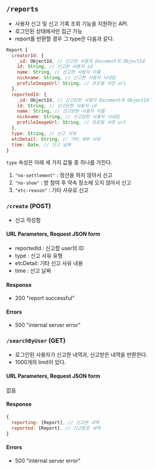 ## `/reports`

- 사용자 신고 및 신고 기록 조회 기능을 지원하는 API. 
- 로그인된 상태에서만 접근 가능
- report를 반환할 경우 그 type은 다음과 같다. 

```javascript
Report {
  creatorId: {
    _id: ObjectId, // 신고한 사용자 Document의 ObjectId
    id: String, // 신고한 사용자 id
    name: String, // 신고한 사용자 이름
    nickname: String, // 신고한 사용자 닉네임
    profileImageUrl: String, // 프로필 사진 url 
  },
  reportedId: {
    _id: ObjectId, // 신고당한 사용자 Document의 ObjectId
    id: String, // 신고당한 사용자 id
    name: String, // 신고당한 사용자 이름
    nickname: String, // 신고당한 사용자 닉네임
    profileImageUrl: String, // 프로필 사진 url 
  },
  type: String, // 신고 사유
  etcDetail: String, // 기타 세부 사유
  time: Date, // 신고 날짜
}
```

`type` 속성은 아래 세 가지 값들 중 하나를 가진다. 
1. `"no-settlement"` : 정산을 하지 않아서 신고
2. `"no-show"` : 방 참여 후 약속 장소에 오지 않아서 신고
3. `"etc-reason"` : 기타 사유로 신고

### `/create` **(POST)**

- 신고 작성함

#### URL Parameters, Request JSON form

- reportedId : 신고할 user의 ID
- type : 신고 사유 유형
- etcDetail: 기타 신고 사유 내용
- time : 신고 날짜

#### Response

- 200 "report successful"

#### Errors

- 500 "internal server error"



### `/searchByUser` **(GET)**

- 로그인된 사용자가 신고한 내역과, 신고받은 내역을 반환한다.
- 1000개의 limit이 있다. 

#### URL Parameters, Request JSON form

없음

#### Response

```javascript
{
  reporting: [Report], // 신고한 내역
  reported: [Report], // 신고받은 내역
}
```

#### Errors

- 500 "internal server error"
